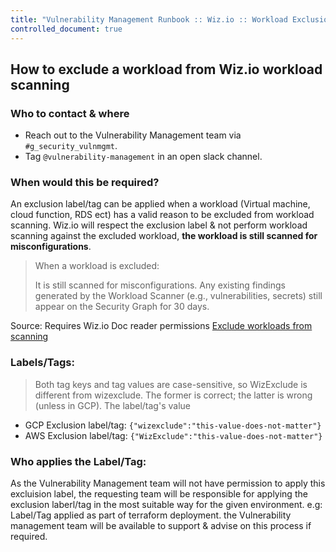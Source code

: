 ```yaml
---
title: "Vulnerability Management Runbook :: Wiz.io :: Workload Exclusion label/tag"
controlled_document: true
---
```


## How to exclude a workload from Wiz.io workload scanning


### Who to contact & where

- Reach out to the Vulnerability Management team via `#g_security_vulnmgmt`.
- Tag `@vulnerability-management` in an open slack channel.


### When would this be required?

An exclusion label/tag can be applied when a workload (Virtual machine, cloud function, RDS ect) has a valid reason to be excluded from workload scanning. Wiz.io will respect the exclusion label & not perform workload scanning against the excluded workload, **the workload is still scanned for misconfigurations**.

>When a workload is excluded:
>
>It is still scanned for misconfigurations.
>Any existing findings generated by the Workload Scanner (e.g., vulnerabilities, secrets) still appear on the Security Graph for 30 days.

Source: Requires Wiz.io Doc reader permissions [Exclude workloads from scanning](https://docs.wiz.io/wiz-docs/docs/workload-scanner-settings#exclude-workloads-from-scanning)


### Labels/Tags:

>Both tag keys and tag values are case-sensitive, so WizExclude is different from wizexclude. The former is correct; the latter is wrong (unless in GCP).
>The label/tag's value

- GCP Exclusion label/tag: `{"wizexclude":"this-value-does-not-matter"}`
- AWS Exclusion label/tag: `{"WizExclude":"this-value-does-not-matter"}`


### Who applies the Label/Tag:

As the Vulnerability Management team will not have permission to apply this excluision label, the requesting team will be responsible for applying the exclusion laberl/tag in the most suitable way for the given environment. e.g: Label/Tag applied as part of terraform deployment. the Vulnerability management team will be available to support & advise on this process if required.
